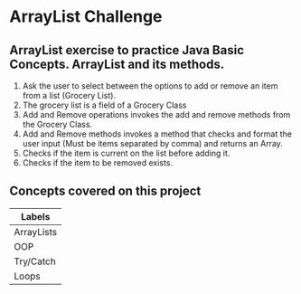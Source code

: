 # ArrayList Challenge
## ArrayList exercise to practice Java Basic Concepts. ArrayList and its methods.


1. Ask the user to select between the options to add or remove an item from a list (Grocery List).
2. The grocery list is a field of a Grocery Class
3. Add and Remove operations invokes the add and remove methods from the Grocery Class.
4. Add and Remove methods invokes a method that checks and format the user input (Must be items separated by comma) and returns an Array.
5. Checks if the item is current on the list before adding it.
6. Checks if the item to be removed exists.

## Concepts covered on this project
| Labels     |
|------------|
| ArrayLists |
| OOP        |
| Try/Catch  |
| Loops      |



